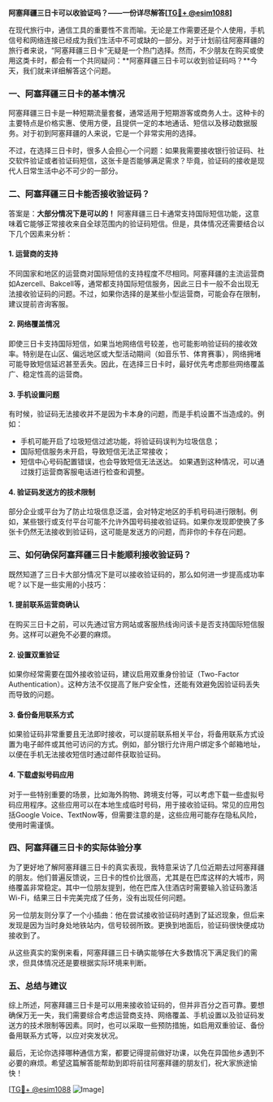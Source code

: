 **阿塞拜疆三日卡可以收验证吗？——一份详尽解答[[TG💪+ @esim1088](https://t.me/s/esim1088)]**

在现代旅行中，通信工具的重要性不言而喻。无论是工作需要还是个人使用，手机信号和网络连接已经成为我们生活中不可或缺的一部分。对于计划前往阿塞拜疆的旅行者来说，“阿塞拜疆三日卡”无疑是一个热门选择。然而，不少朋友在购买或使用这类卡时，都会有一个共同疑问：**阿塞拜疆三日卡可以收到验证码吗？**今天，我们就来详细解答这个问题。

### 一、阿塞拜疆三日卡的基本情况

阿塞拜疆三日卡是一种短期流量套餐，通常适用于短期游客或商务人士。这种卡的主要特点是价格实惠、使用方便，且提供一定的本地通话、短信以及移动数据服务。对于初到阿塞拜疆的人来说，它是一个非常实用的选择。

不过，在选择三日卡时，很多人会担心一个问题：如果我需要接收银行验证码、社交软件验证或者验证码短信，这张卡是否能够满足需求？毕竟，验证码的接收是现代人日常生活中必不可少的一部分。

### 二、阿塞拜疆三日卡能否接收验证码？

答案是：**大部分情况下是可以的！** 阿塞拜疆三日卡通常支持国际短信功能，这意味着它能够正常接收来自全球范围内的验证码短信。但是，具体情况还需要结合以下几个因素来分析：

#### 1. **运营商的支持**
   不同国家和地区的运营商对国际短信的支持程度不尽相同。阿塞拜疆的主流运营商如Azercell、Bakcell等，通常都支持国际短信服务，因此三日卡一般不会出现无法接收验证码的问题。不过，如果你选择的是某些小型运营商，可能会存在限制，建议提前咨询客服。

#### 2. **网络覆盖情况**
   即使三日卡支持国际短信，如果当地网络信号较差，也可能影响验证码的接收效率。特别是在山区、偏远地区或大型活动期间（如音乐节、体育赛事），网络拥堵可能导致短信延迟甚至丢失。因此，在选择三日卡时，最好优先考虑那些网络覆盖广、稳定性高的运营商。

#### 3. **手机设置问题**
   有时候，验证码无法接收并不是因为卡本身的问题，而是手机设置不当造成的。例如：
   - 手机可能开启了垃圾短信过滤功能，将验证码误判为垃圾信息；
   - 国际短信服务未开启，导致短信无法正常接收；
   - 短信中心号码配置错误，也会导致短信无法送达。
   如果遇到这种情况，可以通过拨打运营商客服电话进行检查和调整。

#### 4. **验证码发送方的技术限制**
   部分企业或平台为了防止垃圾信息泛滥，会对特定地区的手机号码进行限制。例如，某些银行或支付平台可能不允许外国号码接收验证码。如果你发现即使换了多张卡仍然无法接收到验证码，这可能是发送方的问题，而非你的卡存在问题。

### 三、如何确保阿塞拜疆三日卡能顺利接收验证码？

既然知道了三日卡大部分情况下是可以接收验证码的，那么如何进一步提高成功率呢？以下是一些实用的小技巧：

#### 1. 提前联系运营商确认
   在购买三日卡之前，可以先通过官方网站或客服热线询问该卡是否支持国际短信服务。这样可以避免不必要的麻烦。

#### 2. 设置双重验证
   如果你经常需要在国外接收验证码，建议启用双重身份验证（Two-Factor Authentication）。这种方法不仅提高了账户安全性，还能有效避免因验证码丢失而导致的问题。

#### 3. 备份备用联系方式
   如果验证码非常重要且无法即时接收，可以提前联系相关平台，将备用联系方式设置为电子邮件或其他可访问的方式。例如，部分银行允许用户绑定多个邮箱地址，以便在手机无法接收短信时通过邮件获取验证码。

#### 4. 下载虚拟号码应用
   对于一些特别重要的场景，比如海外购物、跨境支付等，可以考虑下载一些虚拟号码应用程序。这些应用可以在本地生成临时号码，用于接收验证码。常见的应用包括Google Voice、TextNow等，但需要注意的是，这些应用可能存在隐私风险，使用时需谨慎。

### 四、阿塞拜疆三日卡的实际体验分享

为了更好地了解阿塞拜疆三日卡的真实表现，我特意采访了几位近期去过阿塞拜疆的朋友。他们普遍反馈说，三日卡的性价比很高，尤其是在巴库这样的大城市，网络覆盖非常稳定。其中一位朋友提到，他在巴库入住酒店时需要输入验证码激活Wi-Fi，结果三日卡完美完成了任务，没有出现任何问题。

另一位朋友则分享了一个小插曲：他在尝试接收验证码时遇到了延迟现象，但后来发现是因为当时身处地铁站内，信号较弱所致。更换到地面后，验证码很快便成功接收到了。

从这些真实的案例来看，阿塞拜疆三日卡确实能够在大多数情况下满足我们的需求，但具体情况还是要根据实际环境来判断。

### 五、总结与建议

综上所述，阿塞拜疆三日卡是可以用来接收验证码的，但并非百分之百可靠。要想确保万无一失，我们需要综合考虑运营商支持、网络覆盖、手机设置以及验证码发送方的技术限制等因素。同时，也可以采取一些预防措施，如启用双重验证、备份备用联系方式等，以应对突发状况。

最后，无论你选择哪种通信方案，都要记得提前做好功课，以免在异国他乡遇到不必要的麻烦。希望这篇解答能帮助到即将前往阿塞拜疆的朋友们，祝大家旅途愉快！

[[TG💪+ @esim1088](https://t.me/s/esim1088) ![Image](https://i.postimg.cc/4NQfJmqS/Snipaste-2025-05-13-00-14-12.png)]
